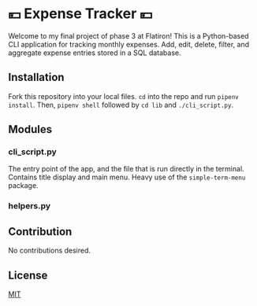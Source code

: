 
# 💴 Expense Tracker 💴

Welcome to my final project of phase 3 at Flatiron! This is a Python-based CLI application for tracking monthly expenses. Add, edit, delete, filter, and aggregate expense entries stored in a SQL database.

## Installation

Fork this repository into your local files. `cd` into the repo and run `pipenv install`. Then, `pipenv shell` followed by `cd lib` and `./cli_script.py`.

## Modules

### cli_script.py

The entry point of the app, and the file that is run directly in the terminal. Contains title display and main menu. Heavy use of the `simple-term-menu` package.

### helpers.py



## Contribution

No contributions desired.

## License

[MIT](https://choosealicense.com/licenses/mit/)